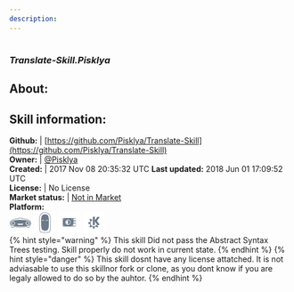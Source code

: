 ```yaml
--- 
description: 
---
```


#   
### _Translate-Skill.Pisklya_  
## About:  


## Skill information:  
**Github:** | [https://github.com/Pisklya/Translate-Skill](https://github.com/Pisklya/Translate-Skill)  
**Owner:** | [@Pisklya](https://github.com/Pisklya)  
**Created:** | 2017 Nov 08 20:35:32 UTC  **Last updated:** 2018 Jun 01 17:09:52 UTC  
**License:** | No License  
**Market status:** | [Not in Market](https://market.mycroft.ai/skill/)  
**Platform:**  
 ![](../.gitbook/assets/mark-1-icon.png)  ![](../.gitbook/assets/mark-2-icon.png)  ![](../.gitbook/assets/picroft-icon.png)  ![](../.gitbook/assets/kde.png)   
{% hint style="warning" %}
This skill Did not pass the Abstract Syntax Trees testing. Skill properly do not work in current state.
{% endhint %}
{% hint style="danger" %}
This skill dosnt have any license attatched. It is not adviasable to use this skillnor fork or clone, as you dont know if you are legaly allowed to do so by the auhtor.
{% endhint %}
